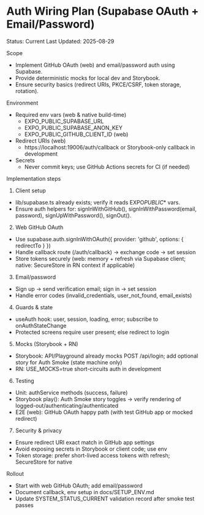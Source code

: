 # Auth Wiring Plan (Supabase OAuth + Email/Password)

Status: Current
Last Updated: 2025-08-29

Scope

- Implement GitHub OAuth (web) and email/password auth using Supabase.
- Provide deterministic mocks for local dev and Storybook.
- Ensure security basics (redirect URIs, PKCE/CSRF, token storage, rotation).

Environment

- Required env vars (web & native build-time)
  - EXPO_PUBLIC_SUPABASE_URL
  - EXPO_PUBLIC_SUPABASE_ANON_KEY
  - EXPO_PUBLIC_GITHUB_CLIENT_ID (web)
- Redirect URIs (web)
  - https://localhost:19006/auth/callback or Storybook-only callback in development
- Secrets
  - Never commit keys; use GitHub Actions secrets for CI (if needed)

Implementation steps

1. Client setup

- lib/supabase.ts already exists; verify it reads EXPO*PUBLIC*\* vars.
- Ensure auth helpers for: signInWithGitHub(), signInWithPassword(email, password), signUpWithPassword(), signOut().

2. Web GitHub OAuth

- Use supabase.auth.signInWithOAuth({ provider: 'github', options: { redirectTo } })
- Handle callback route (/auth/callback) → exchange code → set session
- Store tokens securely (web: memory + refresh via Supabase client; native: SecureStore in RN context if applicable)

3. Email/password

- Sign up → send verification email; sign in → set session
- Handle error codes (invalid_credentials, user_not_found, email_exists)

4. Guards & state

- useAuth hook: user, session, loading, error; subscribe to onAuthStateChange
- Protected screens require user present; else redirect to login

5. Mocks (Storybook + RN)

- Storybook: API/Playground already mocks POST /api/login; add optional story for Auth Smoke (state machine only)
- RN: USE_MOCKS=true short-circuits auth in development

6. Testing

- Unit: authService methods (success, failure)
- Storybook play(): Auth Smoke story toggles → verify rendering of logged-out/authenticating/authenticated
- E2E (web): GitHub OAuth happy path (with test GitHub app or mocked redirect)

7. Security & privacy

- Ensure redirect URI exact match in GitHub app settings
- Avoid exposing secrets in Storybook or client code; use env
- Token storage: prefer short-lived access tokens with refresh; SecureStore for native

Rollout

- Start with web GitHub OAuth; add email/password
- Document callback, env setup in docs/SETUP_ENV.md
- Update SYSTEM_STATUS_CURRENT validation record after smoke test passes
